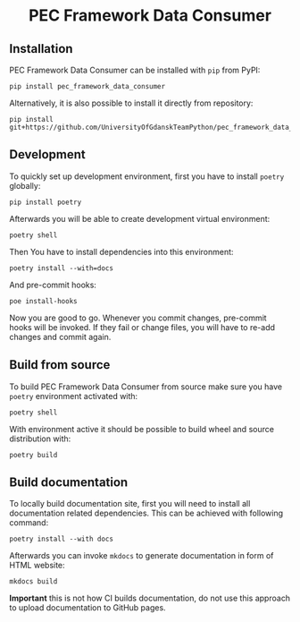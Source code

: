 <h1 align="center"> PEC Framework Data Consumer </h1>

## Installation

PEC Framework Data Consumer can be installed with `pip` from PyPI:

```
pip install pec_framework_data_consumer
```

Alternatively, it is also possible to install it directly from repository:

```
pip install git+https://github.com/UniversityOfGdanskTeamPython/pec_framework_data_consumer.git
```

## Development

To quickly set up development environment, first you have to install `poetry` globally:

```
pip install poetry
```

Afterwards you will be able to create development virtual environment:

```
poetry shell
```

Then You have to install dependencies into this environment:

```
poetry install --with=docs
```

And pre-commit hooks:

```
poe install-hooks
```

Now you are good to go. Whenever you commit changes, pre-commit hooks will be invoked.
If they fail or change files, you will have to re-add changes and commit again.

## Build from source

To build PEC Framework Data Consumer from source make sure you have `poetry` environment
activated with:

```
poetry shell
```

With environment active it should be possible to build wheel and source distribution
with:

```
poetry build
```

## Build documentation

To locally build documentation site, first you will need to install all documentation
related dependencies. This can be achieved with following command:

```
poetry install --with docs
```

Afterwards you can invoke `mkdocs` to generate documentation in form of HTML website:

```
mkdocs build
```

**Important** this is not how CI builds documentation, do not use this approach to
upload documentation to GitHub pages.
